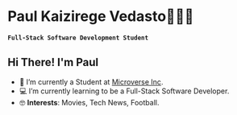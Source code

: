 # Paul Kaizirege Vedasto👨🏽‍💻

**`Full-Stack Software Development Student`**

## Hi There! I'm Paul

- 📔 I’m currently a Student at [Microverse Inc](https://microverse.org).
- 💻 I’m currently learning to be a Full-Stack Software Developer.
- 🤓 **Interests**: Movies, Tech News, Football.

<!--
**kaizipaul/kaizipaul** is a ✨ _special_ ✨ repository because its `README.md` (this file) appears on your GitHub profile.

Here are some ideas to get you started:

- 🔭 I’m currently working on ...
- 🌱 I’m currently learning ...
- 👯 I’m looking to collaborate on ...
- 🤔 I’m looking for help with ...
- 💬 Ask me about ...
- 📫 How to reach me: ...
- 😄 Pronouns: ...
- ⚡ Fun fact: ...
-->
